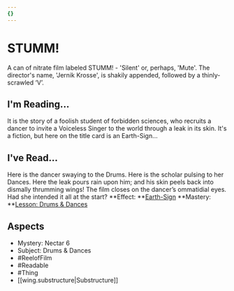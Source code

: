 ```yaml
---
{}
---
```

# STUMM!
A can of nitrate film labeled STUMM! - 'Silent' or, perhaps, 'Mute'. The director's name, 'Jernik Krosse', is shakily appended, followed by a thinly-scrawled ‘V’.
## I'm Reading...
It is the story of a foolish student of forbidden sciences, who recruits a dancer to invite a Voiceless Singer to the world through a leak in its skin. It's a fiction, but here on the title card is an Earth-Sign…
## I've Read...
Here is the dancer swaying to the Drums. Here is the scholar pulsing to her Dances. Here the leak pours rain upon him; and his skin peels back into dismally thrumming wings! The film closes on the dancer’s ommatidial eyes. Had she intended it all at the start?
**Effect: **[Earth-Sign](https://uadaf.theevilroot.xyz/rowenarium/element/earthsign)
**Mastery: **[Lesson: Drums & Dances](https://uadaf.theevilroot.xyz/rowenarium/element/x.drums.dances)
## Aspects
- Mystery: Nectar 6
- Subject: Drums & Dances
- #ReelofFilm
- #Readable
- #Thing
- [[wing.substructure|Substructure]]